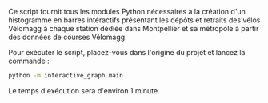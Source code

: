 Ce script fournit tous les modules Python nécessaires à la création d'un histogramme en barres intéractifs présentant les dépôts et retraits des vélos Vélomagg à chaque station dédiée dans Montpellier et sa métropole à partir des données de courses Vélomagg. 

Pour exécuter le script, placez-vous dans l'origine du projet et lancez la commande : 

```bash
python -m interactive_graph.main
```

Le temps d'exécution sera d'environ 1 minute.